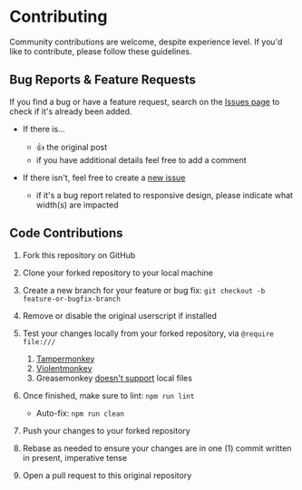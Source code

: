 # Contributing

Community contributions are welcome, despite experience level. If you'd like to contribute, please follow these guidelines.

## Bug Reports & Feature Requests

If you find a bug or have a feature request, search on the [Issues page](https://github.com/blakegearin/github-custom-global-navigation/issues) to check if it's already been added.

   - If there is...

     - 👍 the original post
     - if you have additional details feel free to add a comment

   - If there isn't, feel free to create a [new issue](https://github.com/blakegearin/github-custom-global-navigation/issues/new)

     - if it's a bug report related to responsive design, please indicate what width(s) are impacted

## Code Contributions

1. Fork this repository on GitHub
1. Clone your forked repository to your local machine
1. Create a new branch for your feature or bug fix: `git checkout -b feature-or-bugfix-branch`
1. Remove or disable the original userscript if installed
1. Test your changes locally from your forked repository, via `@require file:///`

   1. [Tampermonkey](https://www.tampermonkey.net/faq.php?locale=en#Q204)
   1. [Violentmonkey](https://violentmonkey.github.io/posts/how-to-edit-scripts-with-your-favorite-editor/)
   1. Greasemonkey [doesn't support](https://github.com/greasemonkey/greasemonkey/issues/3033) local files

1. Once finished, make sure to lint: `npm run lint`

   - Auto-fix: `npm run clean`

1. Push your changes to your forked repository
1. Rebase as needed to ensure your changes are in one (1) commit written in present, imperative tense
1. Open a pull request to this original repository
